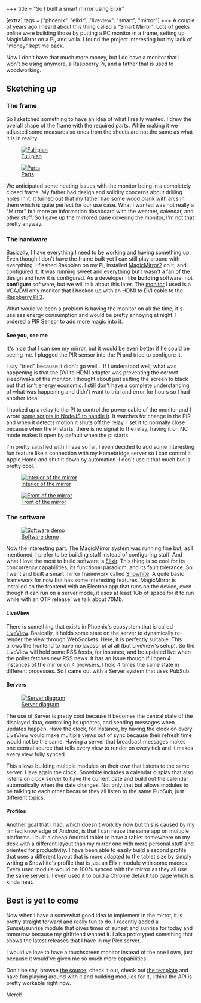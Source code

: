 +++
title = "So I built a smart mirror using Elixir"

[extra]
tags = ["phoenix", "elixir", "liveview", "smart", "mirror"]
+++
A couple of years ago I heard about this thing called a "Smart Mirror". Lots of geeks online were building those by putting a PC monitor in a frame, setting up MagicMirror on a Pi, and voilà. I found the project interesting but my lack of "money" kept me back.

Now I don't have that much more money, but I do have a monitor that I won't be using anymore, a Raspberry Pi, and a father that is used to woodworking.
<!-- more -->

## Sketching up

### The frame

So I sketched something to have an idea of what I really wanted. I drew the overall shape of the frame with the required parts. While making it we adjusted some measures so ones from the sheets are not the same as what it is in reality.

<div class="side-by-side">
  <a class="image" href="frame_plan_2.jpg">
    <figure>
      <img alt="Full plan" src="frame_plan_2.jpg">
      <figcaption>Full plan</figcaption>
    </figure>
  </a>
  <a class="image" href="frame_plan_1.jpg">
    <figure>
      <img alt="Parts" src="frame_plan_1.jpg">
      <figcaption>Parts</figcaption>
    </figure>
  </a>
</div>

We anticipated some heating issues with the monitor being in a completely closed frame. My father had design and solidity concerns about drilling holes in it. It turned out that my father had some wood plank with arcs in them which is quite perfect for our use case. What I wanted was not really a "Mirror" but more an information dashboard with the weather, calendar, and other stuff. So I gave up the mirrored pane covering the monitor, I'm not that pretty anyway.

### The hardware

Basically, I have everything I need to be working and having something up. Even though I don't have the frame built yet I can still play around with everything. I flashed Raspbian on my Pi, installed [MagicMirror2](https://magicmirror.builders/) on it, and configured it. It was running sweet and everything but I wasn't a fan of the design and how it is configured. As a developer I like **building** software, not **configure** software, but we will talk about this later. The [monitor](https://support.hp.com/ca-en/document/c00908010) I used is a VGA/DVI only monitor that I hooked up with an HDMI to DVI cable to the [Raspberry Pi 3](https://www.raspberrypi.org/products/raspberry-pi-3-model-b/).

What would've been a problem is having the monitor on all the time, it's useless energy consumption and would be pretty annoying at night. I ordered a [PIR Sensor](https://www.amazon.ca/Oiyagai-HC-SR501-Pyroelectricity-Infrared-Detector/dp/B0757JN66G/ref=sr_1_6?dchild=1&keywords=PIR+Motion+Sensor&qid=1605300926&sr=8-6) to add more magic into it.

#### See you, see me

It's nice that I can see my mirror, but it would be even better if he could be seeing me. I plugged the PIR sensor into the Pi and tried to configure it.

I say "tried" because it didn't go well... If I understood well, what was happening is that the DVI to HDMI adapter was preventing the correct sleep/wake of the monitor. I thought about just setting the screen to black but that isn't energy economic. I still don't have a complete understanding of what was happening and didn't want to trial and error for hours so I had another idea.

I hooked up a relay to the PI to control the power cable of the monitor and I wrote [some scripts in NodeJS to handle it](https://github.com/nicklayb/snowhite-pi). It watches for change in the PIR and when it detects motion it shuts off the relay. I set it to normally close because when the Pi starts, there is no signal to the relay, having it on NC mode makes it open by default when the pi starts.

I'm pretty satisfied with I have so far, I even decided to add some interesting fun feature like a connection with my Homebridge server so I can control it Apple Home and shut it down by automation. I don't use it that much but is pretty cool.

<div class="side-by-side">
  <a class="image" href="mirror_back.jpg">
    <figure>
      <img alt="Interior of the mirror" src="mirror_back.jpg">
      <figcaption>Interior of the mirror</figcaption>
    </figure>
  </a>
  <a class="image" href="mirror_front.jpg">
    <figure>
      <img alt="Front of the mirror" src="mirror_front.jpg">
      <figcaption>Front of the mirror</figcaption>
    </figure>
  </a>
</div>

### The software

<a class="image" href="https://raw.githubusercontent.com/nicklayb/snowhite/master/demo.gif">
  <figure>
    <img alt="Software demo" src="https://raw.githubusercontent.com/nicklayb/snowhite/master/demo.gif">
    <figcaption>Software demo</figcaption>
  </figure>
</a>

Now the interesting part. The MagicMirror system was running fine but, as I mentioned, I prefer to be building stuff instead of configuring stuff. And what I love the most to build software is [Elixir](https://elixir-lang.org/). This thing is so cool for its concurrency capabilities, its functional paradigm, and its fault tolerance. So I went and built a smart mirror framework called [Snowhite](https://hexdocs.pm/snowhite). A quite basic framework for now but has some interesting features. MagicMirror is installed on the frontend with an Electron app that runs on the device, even though it can run on a server mode, it uses at least 1Gb of space for it to run while with an OTP release, we talk about 70Mb.

#### LiveView

There is something that exists in Phoenix's ecosystem that is called [LiveView](https://github.com/phoenixframework/phoenix_live_view). Basically, it holds some state on the server to dynamically re-render the view through WebSockets. Here, it is perfectly suitable. This allows the frontend to have no javascript at all (but LiveView's setup). So the LiveView will hold some RSS feeds, for instance, and be updated live when the poller fetches new RSS news. It has an issue though if I open 4 instances of the mirror on 4 browsers, I hold 4 times the same state in different processes. So I came out with a Server system that uses PubSub.

#### Servers

<a class="image" href="server_diagram.png">
  <figure>
    <img alt="Server diagram" src="server_diagram.png">
    <figcaption>Server diagram</figcaption>
  </figure>
</a>

The use of Server is pretty cool because it becomes the central state of the displayed data, controlling its updates, and sending messages when updates happen. Have the clock, for instance, by having the clock on every LiveView would make multiple views out of sync because their refresh time would not be the same. Having a server that broadcast messages makes one central source that tells every view to render on every tick and it makes every view fully synced.

This allows building multiple modules on their own that listens to the same server. Have again the clock, Snowhite includes a calendar display that also listens on clock server to have the current date and build out the calendar automatically when the date changes. Not only that but allows modules to be talking to each other because they all listen to the same PubSub, just different topics.

#### Profiles

Another goal that I had, which doesn't work by now but this is caused by my limited knowledge of Android, is that I can reuse the same app on multiple platforms. I built a cheap Android tablet to have a tablet somewhere on my desk with a different layout than my mirror one with more personal stuff and oriented for productivity. I have been able to easily build a second profile that uses a different layout that is more adapted to the tablet size by simply writing a Snowhite's profile that is just an Elixir module with some macros. Every used module would be 100% synced with the mirror as they all use the same servers. I even used it to build a Chrome default tab page which is kinda neat.

## Best is yet to come

Now when I have a somewhat good idea to implement in the mirror, it is pretty straight forward and really fun to do. I recently added a Sunset/sunrise module that gives times of sunset and sunrise for today and tomorrow because my girlfriend wanted it. I also prototyped something that shows the latest releases that I have in my Plex server.

I would've love to have a touchscreen monitor instead of the one I own, just because it would've given me so much more capabilities.

Don't be shy, browse [the source](https://github.com/nicklayb/snowhite), check it out, check out [the template](https://github.com/nicklayb/snowhite-template) and have fun playing around with it and building modules for it, I think the API is pretty workable right now.

Merci!
